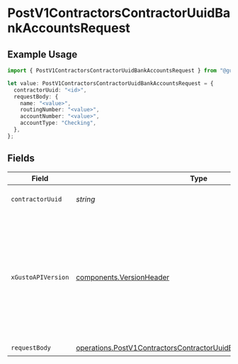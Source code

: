 # PostV1ContractorsContractorUuidBankAccountsRequest

## Example Usage

```typescript
import { PostV1ContractorsContractorUuidBankAccountsRequest } from "@gusto/embedded-api/models/operations/postv1contractorscontractoruuidbankaccounts.js";

let value: PostV1ContractorsContractorUuidBankAccountsRequest = {
  contractorUuid: "<id>",
  requestBody: {
    name: "<value>",
    routingNumber: "<value>",
    accountNumber: "<value>",
    accountType: "Checking",
  },
};
```

## Fields

| Field                                                                                                                                                                                                                        | Type                                                                                                                                                                                                                         | Required                                                                                                                                                                                                                     | Description                                                                                                                                                                                                                  |
| ---------------------------------------------------------------------------------------------------------------------------------------------------------------------------------------------------------------------------- | ---------------------------------------------------------------------------------------------------------------------------------------------------------------------------------------------------------------------------- | ---------------------------------------------------------------------------------------------------------------------------------------------------------------------------------------------------------------------------- | ---------------------------------------------------------------------------------------------------------------------------------------------------------------------------------------------------------------------------- |
| `contractorUuid`                                                                                                                                                                                                             | *string*                                                                                                                                                                                                                     | :heavy_check_mark:                                                                                                                                                                                                           | The UUID of the contractor                                                                                                                                                                                                   |
| `xGustoAPIVersion`                                                                                                                                                                                                           | [components.VersionHeader](../../models/components/versionheader.md)                                                                                                                                                         | :heavy_minus_sign:                                                                                                                                                                                                           | Determines the date-based API version associated with your API call. If none is provided, your application's [minimum API version](https://docs.gusto.com/embedded-payroll/docs/api-versioning#minimum-api-version) is used. |
| `requestBody`                                                                                                                                                                                                                | [operations.PostV1ContractorsContractorUuidBankAccountsRequestBody](../../models/operations/postv1contractorscontractoruuidbankaccountsrequestbody.md)                                                                       | :heavy_check_mark:                                                                                                                                                                                                           | N/A                                                                                                                                                                                                                          |